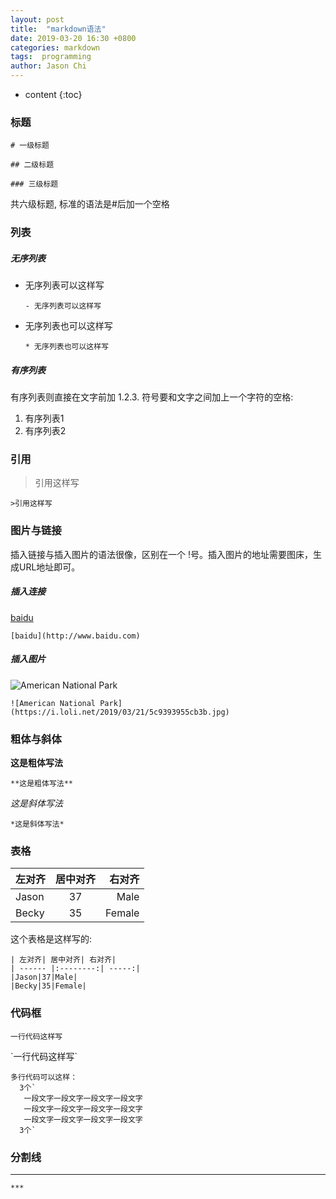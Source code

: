 ```yaml
---
layout: post
title:  "markdown语法"
date: 2019-03-20 16:30 +0800
categories: markdown
tags:  programming
author: Jason Chi
---
```

* content
{:toc}





### 标题

`# 一级标题`

`## 二级标题`

`### 三级标题`

共六级标题, 标准的语法是#后加一个空格

### 列表
##### 无序列表
- 无序列表可以这样写

  `- 无序列表可以这样写`
* 无序列表也可以这样写

  `* 无序列表也可以这样写`

##### 有序列表
有序列表则直接在文字前加 1.2.3. 符号要和文字之间加上一个字符的空格:
1. 有序列表1
2. 有序列表2

### 引用
>引用这样写

`>引用这样写`

### 图片与链接
插入链接与插入图片的语法很像，区别在一个 !号。插入图片的地址需要图床，生成URL地址即可。

##### 插入连接
[baidu](http://www.baidu.com)

`[baidu](http://www.baidu.com)`

##### 插入图片

![American National Park](https://i.loli.net/2019/03/21/5c9393955cb3b.jpg)

`![American National Park](https://i.loli.net/2019/03/21/5c9393955cb3b.jpg)`

### 粗体与斜体
**这是粗体写法**

`**这是粗体写法**`

*这是斜体写法*

`*这是斜体写法*`

### 表格
| 左对齐| 居中对齐|右对齐  |
| ------ |:--------:| -----:|
|Jason|37|Male|
|Becky|35|Female|

这个表格是这样写的:
```
| 左对齐| 居中对齐| 右对齐|
| ------ |:--------:| -----:|
|Jason|37|Male|
|Becky|35|Female|
```

### 代码框
`一行代码这样写`

\`一行代码这样写`

```
多行代码可以这样：
  3个`
   一段文字一段文字一段文字一段文字
   一段文字一段文字一段文字一段文字
   一段文字一段文字一段文字一段文字
  3个`
```

### 分割线
***

`***`
